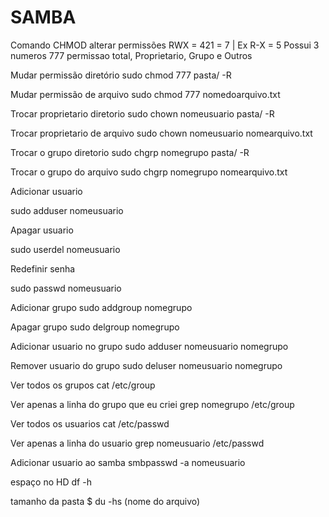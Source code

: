 # SAMBA

Comando CHMOD alterar permissões
RWX = 421 = 7 | Ex R-X = 5
Possui 3 numeros 777 permissao total, Proprietario, Grupo e Outros

Mudar permissão diretório
sudo chmod 777 pasta/ -R

Mudar permissão de arquivo
sudo chmod 777 nomedoarquivo.txt

Trocar proprietario diretorio
sudo chown nomeusuario pasta/ -R

Trocar proprietario de arquivo
sudo chown nomeusuario nomearquivo.txt

Trocar o grupo diretorio
sudo chgrp nomegrupo pasta/ -R

Trocar o grupo do arquivo
sudo chgrp nomegrupo nomearquivo.txt

Adicionar usuario

sudo adduser nomeusuario

Apagar usuario

sudo userdel nomeusuario

Redefinir senha

sudo passwd nomeusuario

Adicionar grupo
sudo addgroup nomegrupo

Apagar grupo
sudo delgroup nomegrupo

Adicionar usuario no grupo
sudo adduser nomeusuario nomegrupo

Remover usuario do grupo
sudo deluser nomeusuario nomegrupo

Ver todos os grupos
cat /etc/group

Ver apenas a linha do grupo que eu criei
grep nomegrupo /etc/group

Ver todos os usuarios
cat /etc/passwd

Ver apenas a linha do usuario
grep nomeusuario /etc/passwd

Adicionar usuario ao samba
smbpasswd -a nomeusuario


espaço no HD
df -h

tamanho da pasta
$ du -hs (nome do arquivo)
